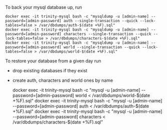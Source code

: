 
To back your mysql database up, run

    docker exec -it trinity-mysql bash -c "mysqldump -u [admin-name] --password=[admin-password] auth --single-transaction --quick --lock-tables=false > /var/dbdumps/auth-$(date +%F).sql"
    docker exec -it trinity-mysql bash -c "mysqldump -u [admin-name] --password=[admin-password] characters --single-transaction --quick --lock-tables=false > /var/dbdumps/characters-$(date +%F).sql"
    docker exec -it trinity-mysql bash -c "mysqldump -u [admin-name] --password=[admin-password] world --single-transaction --quick --lock-tables=false > /var/dbdumps/world-$(date +%F).sql"

To restore your database from a given day run

- drop existing databases if they exist
- create auth, characters and world ones by name

    docker exec -it trinity-mysql bash -c "mysql -u [admin-name] --password=[admin-password] world < /var/dbdumps/world-$(date +%F).sql"
    docker exec -it trinity-mysql bash -c "mysql -u [admin-name] --password=[admin-password] auth < /var/dbdumps/auth-$(date +%F).sql"
    docker exec -it trinity-mysql bash -c "mysql -u [admin-name] --password=[admin-password] characters < /var/dbdumps/characters-$(date +%F).sql"
